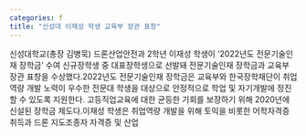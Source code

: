 ```yaml
---
categories: f
title: "신성대 이재성 학생 교육부 장관 표창"
---
```

신성대학교(총장 김병묵) 드론산업안전과 2학년 이재성 학생이 ‘2022년도 전문기술인재 장학금’ 수여 신규장학생 중 대표장학생으로 선발돼 전문기술인재 장학금과 교육부 장관 표창을 수상했다.2022년도 전문기술인재 장학금은 교육부와 한국장학재단이 취업역량 개발 노력이 우수한 전문대 학생을 대상으로 안정적으로 학업 및 자기개발에 정진할 수 있도록 지원한다. 고등직업교육에 대한 균등한 기회를 보장하기 위해 2020년에 신설된 장학금 제도다.이재성 학생은 취업역량 개발을 위해 토익을 비롯한 어학자격증 취득과 드론 지도조종자 자격증 및 산업